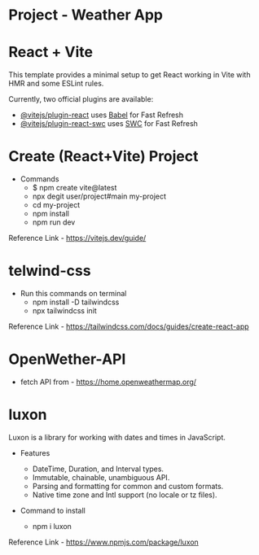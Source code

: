 # Project - Weather App

# React + Vite

This template provides a minimal setup to get React working in Vite with HMR and some ESLint rules.

Currently, two official plugins are available:

- [@vitejs/plugin-react](https://github.com/vitejs/vite-plugin-react/blob/main/packages/plugin-react/README.md) uses [Babel](https://babeljs.io/) for Fast Refresh
- [@vitejs/plugin-react-swc](https://github.com/vitejs/vite-plugin-react-swc) uses [SWC](https://swc.rs/) for Fast Refresh
# Create (React+Vite) Project
- Commands 
  - $ npm create vite@latest
  - npx degit user/project#main my-project
  - cd my-project
  - npm install
  - npm run dev
    
Reference Link - https://vitejs.dev/guide/

# telwind-css
- Run this commands on terminal 
  - npm install -D tailwindcss
  - npx tailwindcss init
    
Reference Link - https://tailwindcss.com/docs/guides/create-react-app

# OpenWether-API
- fetch API from - https://home.openweathermap.org/

# luxon
Luxon is a library for working with dates and times in JavaScript.
- Features
  - DateTime, Duration, and Interval types.
  - Immutable, chainable, unambiguous API.
  - Parsing and formatting for common and custom formats.
  - Native time zone and Intl support (no locale or tz files).

- Command to install
  - npm i luxon
    
Reference Link - https://www.npmjs.com/package/luxon
